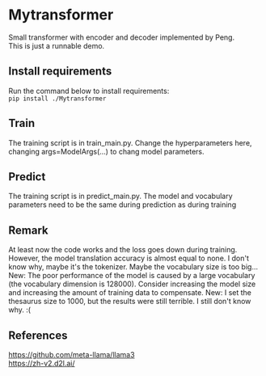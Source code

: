 # Mytransformer
Small transformer with encoder and decoder implemented by Peng.<br>
This is just a runnable demo.

## Install requirements
Run the command below to install requirements:<br>
`pip install ./Mytransformer`<br>


## Train
The training script is in train_main.py. Change the hyperparameters here, changing args=ModelArgs(...) to chang model parameters.

## Predict
The training script is in predict_main.py. The model and vocabulary parameters need to be the same during prediction as during training

## Remark
At least now the code works and the loss goes down during training. However, the model translation accuracy is almost equal to none. I don't know why, maybe it's the tokenizer. Maybe the vocabulary size is too big...<br>
New: The poor performance of the model is caused by a large vocabulary (the vocabulary dimension is 128000). Consider increasing the model size and increasing the amount of training data to compensate.
New: I set the thesaurus size to 1000, but the results were still terrible. I still don't know why. :(

## References
https://github.com/meta-llama/llama3<br>
https://zh-v2.d2l.ai/